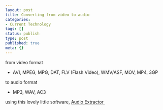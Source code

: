 ```yaml
---
layout: post
title: Converting from video to audio
categories:
- Current Technology
tags: []
status: publish
type: post
published: true
meta: {}
---
```

from video format
- AVI, MPEG, MPG, DAT, FLV (Flash Video), WMV/ASF, MOV, MP4, 3GP

to audio format
- MP3, WAV, AC3

using this lovely little software, <a href="http://www.aoamedia.com/audioextractor.htm">Audio Extractor </a>
